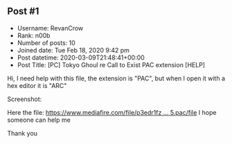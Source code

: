 ## Post #1
- Username: RevanCrow
- Rank: n00b
- Number of posts: 10
- Joined date: Tue Feb 18, 2020 9:42 pm
- Post datetime: 2020-03-09T21:48:41+00:00
- Post Title: [PC] Tokyo Ghoul re Call to Exist PAC extension [HELP]

Hi, I need help with this file, the extension is "PAC", but when I open it with a hex editor it is "ARC"

Screenshot:


Here the file:
[https://www.mediafire.com/file/p3edr1fz ... 5.pac/file](https://www.mediafire.com/file/p3edr1fz94vx6e7/c005.pac/file)
  I hope someone can help me

Thank you
